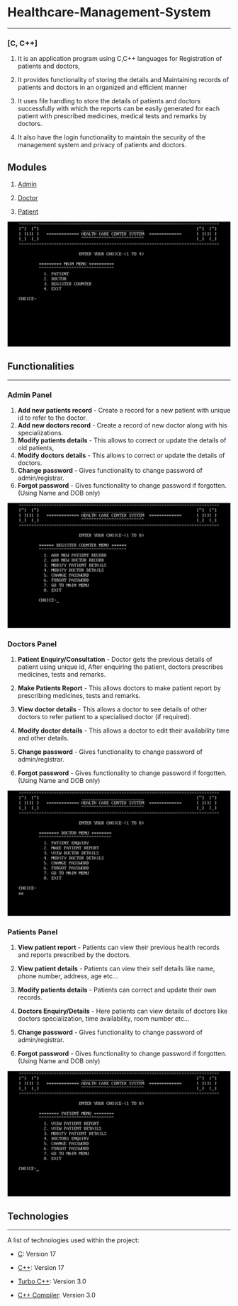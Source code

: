 # Healthcare-Management-System


***

 

### [C, C++]

1. It is an application program using C,C++ languages for Registration of patients and doctors, 
2. It provides functionality of storing the details and Maintaining records of patients and doctors in an organized and efficient manner 
3. It uses file handling to store the details of patients and doctors successfully with which the reports can be easily generated for each patient with prescribed medicines, medical tests and remarks by doctors.

4. It also have the login functionality to maintain the security of the management system and privacy of patients and doctors.



## Modules

1. [Admin](#adminFunctions)

2. [Doctor](#docFunctions)

3. [Patient](#patientFunctions)

![Home Menu Screenshot](Screenshots/Picture1.png)




## Functionalities

***



<a name="adminFunctions"></a>

### Admin Panel

1. **Add new patients record** - Create a record for a new patient with unique id to refer to the doctor.
2. **Add new doctors record** -  Create a record of new doctor along with his specializations.
3. **Modify patients details** - This allows to correct or update the details of old patients,
4. **Modify doctors details** -  This allows to correct or update the details of doctors.
5. **Change password** - Gives functionality to change password of admin/registrar.
6. **Forgot password** - Gives functionality to change password if forgotten. (Using Name and DOB only)

![Admin Menu Screenshot](Screenshots/Picture4.png)

<a name="docFunctions"></a>

### Doctors Panel



1. **Patient Enquiry/Consultation** -  Doctor gets the previous details of patient using unique id, After enquiring the patient, doctors prescribes medicines, tests and remarks.

2. **Make Patients Report** - This allows doctors to make patient report by prescribing medicines, tests and remarks. 

3. **View doctor details** - This allows a doctor to see details of other doctors to refer patient to a specialised doctor (if required). 

4. **Modify doctor details** - This allows a doctor to edit their availability time and other details. 

5. **Change password** - Gives functionality to change password of admin/registrar.

6. **Forgot password** - Gives functionality to change password if forgotten. (Using Name and DOB only)


![Doctor Menu Screenshot](Screenshots/Picture3.png)

<a name="patientFunctions"></a>

### Patients Panel



1. **View patient report** - Patients can view their previous health records and reports prescribed by the doctors. 

2. **View patient details** - Patients can view their self details like name, phone number, address, age etc...

3. **Modify patients details** - Patients can correct and update their own records. 

4. **Doctors Enquiry/Details** - Here patients can view details of doctors like doctors specialization, time availability, room number etc... 

5. **Change password** - Gives functionality to change password of admin/registrar.

6. **Forgot password** - Gives functionality to change password if forgotten. (Using Name and DOB only)

![Patient Menu Screenshot](Screenshots/Picture2.png)

## Technologies

***

A list of technologies used within the project:

* [C](https://example.com): Version 17 

* [C++](https://example.com): Version 17

* [Turbo C++](https://example.com): Version 3.0

* [C++ Compiler](https://example.com): Version 3.0


